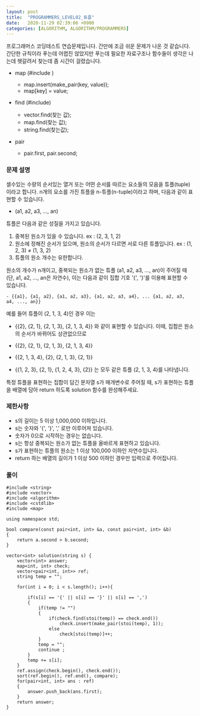 ```yaml
---
layout: post
title:  "PROGRAMMERS_LEVEL02_튜플"
date:   2020-11-29 02:39:06 +0900
categories: [ALGORITHM, ALGORITHM/PROGRAMMERS]
---
```


프로그래머스 코딩테스트 연습문제입니다. 간만에 조금 쉬운 문제가 나온 것 같습니다. 간단한 규칙이라 푸는데 어렵진 않았지만 푸는데 필요한 자료구조나 함수들이 생각은 나는데 헷갈려서 찾는데 좀 시간이 걸렸습니다.

- map (#include <map>)
    - map.insert(make_pair(key, value));
    - map[key] = value;

- find (#include<algorithm>)
    - vector.find(찾는 값);
    - map.find(찾는 값);
    - string.find(찾는값);

- pair
    - pair.first, pair.second;

### 문제 설명
셀수있는 수량의 순서있는 열거 또는 어떤 순서를 따르는 요소들의 모음을 튜플(tuple)이라고 합니다. n개의 요소를 가진 튜플을 n-튜플(n-tuple)이라고 하며, 다음과 같이 표현할 수 있습니다.


- (a1, a2, a3, ..., an)

튜플은 다음과 같은 성질을 가지고 있습니다.
1. 중복된 원소가 있을 수 있습니다. ex : (2, 3, 1, 2)
2. 원소에 정해진 순서가 있으며, 원소의 순서가 다르면 서로 다른 튜플입니다. ex : (1, 2, 3) ≠ (1, 3, 2)
3. 튜플의 원소 개수는 유한합니다.

원소의 개수가 n개이고, 중복되는 원소가 없는 튜플 (a1, a2, a3, ..., an)이 주어질 때(단, a1, a2, ..., an은 자연수), 이는 다음과 같이 집합 기호 '{', '}'를 이용해 표현할 수 있습니다.
```
- {{a1}, {a1, a2}, {a1, a2, a3}, {a1, a2, a3, a4}, ... {a1, a2, a3, a4, ..., an}}
```
예를 들어 튜플이 (2, 1, 3, 4)인 경우 이는

- {{2}, {2, 1}, {2, 1, 3}, {2, 1, 3, 4}}
와 같이 표현할 수 있습니다. 이때, 집합은 원소의 순서가 바뀌어도 상관없으므로

- {{2}, {2, 1}, {2, 1, 3}, {2, 1, 3, 4}}
- {{2, 1, 3, 4}, {2}, {2, 1, 3}, {2, 1}}
- {{1, 2, 3}, {2, 1}, {1, 2, 4, 3}, {2}}
는 모두 같은 튜플 (2, 1, 3, 4)를 나타냅니다.

특정 튜플을 표현하는 집합이 담긴 문자열 s가 매개변수로 주어질 때, s가 표현하는 튜플을 배열에 담아 return 하도록 solution 함수를 완성해주세요.

### 제한사항
- s의 길이는 5 이상 1,000,000 이하입니다.
- s는 숫자와 '{', '}', ',' 로만 이루어져 있습니다.
- 숫자가 0으로 시작하는 경우는 없습니다.
- s는 항상 중복되는 원소가 없는 튜플을 올바르게 표현하고 있습니다.
- s가 표현하는 튜플의 원소는 1 이상 100,000 이하인 자연수입니다.
- return 하는 배열의 길이가 1 이상 500 이하인 경우만 입력으로 주어집니다.

### 풀이
```
#include <string>
#include <vector>
#include <algorithm>
#include <cstdlib>
#include <map>

using namespace std;

bool compare(const pair<int, int> &a, const pair<int, int> &b)
{
    return a.second > b.second;
}

vector<int> solution(string s) {
    vector<int> answer;
    map<int, int> check;
    vector<pair<int, int>> ref;
    string temp = "";

    for(int i = 0; i < s.length(); i++){

        if(s[i] == '{' || s[i] == '}' || s[i] == ',')
        {
            if(temp != "")
            {   
                if(check.find(stoi(temp)) == check.end())
                    check.insert(make_pair(stoi(temp), 1));
                else
                    check[stoi(temp)]++;   
            }
            temp = "";
            continue ;
        }
        temp += s[i];
    }   
    ref.assign(check.begin(), check.end());
    sort(ref.begin(), ref.end(), compare);
    for(pair<int, int> ans : ref)
    {
        answer.push_back(ans.first);
    }
    return answer;
}
```
